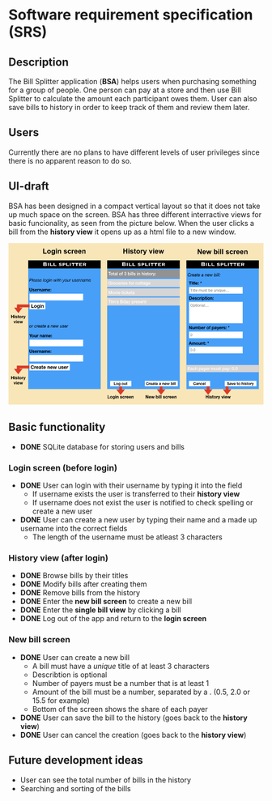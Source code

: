 # Software requirement specification (SRS)
## Description
The Bill Splitter application (**BSA**) helps users when purchasing something for a group of people. One person can pay at a store and then use Bill Splitter to calculate the amount each participant owes them. User can also save bills to history in order to keep track of them and review them later.
## Users
Currently there are no plans to have different levels of user privileges since there is no apparent reason to do so.
## UI-draft
BSA has been designed in a compact vertical layout so that it does not take up much space on the screen. BSA has three different interractive views for basic funcionality, as seen from the picture below. When the user clicks a bill from the **history view** it opens up as a html file to a new window.

<img src=resources/uidraft.png>

## Basic functionality
- **DONE** SQLite database for storing users and bills
### Login screen (before login)
- **DONE** User can login with their username by typing it into the field
  - If username exists the user is transferred to their **history view**
  - If username does not exist the user is notified to check spelling or create a new user
- **DONE** User can create a new user by typing their name and a made up username into the correct fields
  - The length of the username must be atleast 3 characters
### History view (after login)
- **DONE** Browse bills by their titles
- **DONE** Modify bills after creating them
- **DONE** Remove bills from the history
- **DONE** Enter the **new bill screen** to create a new bill
- **DONE** Enter the **single bill view** by clicking a bill
- **DONE** Log out of the app and return to the **login screen**
### New bill screen
- **DONE** User can create a new bill
  - A bill must have a  *unique* title of at least 3 characters
  - Describtion is optional
  - Number of payers must be a number that is at least 1
  - Amount of the bill must be a number, separated by a . (0.5, 2.0 or 15.5 for example)
  - Bottom of the screen shows the share of each payer
- **DONE** User can save the bill to the history (goes back to the **history view**)
- **DONE** User can cancel the creation (goes back to the **history view**)
## Future development ideas
- User can see the total number of bills in the history
- Searching and sorting of the bills
